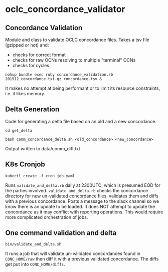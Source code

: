 # oclc_concordance_validator


## Concordance Validation

Module and class to validate OCLC concordance files. 
Takes a tsv file (gzipped or not) and:
  * checks for correct format
  * checks for raw OCNs resolving to multiple "terminal" OCNs
  * checks for cycles

`nohup bundle exec ruby concordance_validation.rb 201912_concordance.txt.gz concordance.tsv &`

It makes no attempt at being performant or to limit its resource constraints, i.e. it likes memory.

## Delta Generation

Code for generating a delta file based on an old and a new concordance.

`cd get_delta`

`bash comm_concordance_delta.sh <old_concordance> <new_concordance>`

Output written to data/comm_diff.txt

## K8s Cronjob
`kubectl create -f cron_job.yaml`

Runs `validate_and_delta.rb` daily at 2300UTC, which is presumed EOD for the parties involved.
`validate_and_delta.rb` checks the concordance directory for new un-validated concordance files, validates them and diffs with a previous concordance.
Posts a message to the slack channel so we know there is an update to be loaded. 
It does NOT attempt to update the concordance as it may conflict with reporting operations. This would require more complicated orchestration of jobs.

## One command validation and delta
`bin/validate_and_delta.sh`

It runs a job that will validate un-validated concordances found in `CONC_HOME/raw` then diff it with a previous validated concordance. The diffs get put into `CONC_HOME/diffs`.
